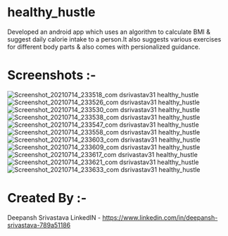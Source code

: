 # healthy_hustle 
Developed an android app which uses an algorithm to calculate BMI & suggest daily calorie intake to a person.It also suggests various exercises for different body parts & also comes with persionalized guidance.

# Screenshots :-
![Screenshot_20210714_233518_com dsrivastav31 healthy_hustle](https://user-images.githubusercontent.com/81907397/125683119-3a9b0a6b-b81e-4b68-997a-3d80dc61d2e1.jpg)
![Screenshot_20210714_233526_com dsrivastav31 healthy_hustle](https://user-images.githubusercontent.com/81907397/125683135-70866e09-f7ef-436a-8d5d-aab47d72a52f.jpg)
![Screenshot_20210714_233530_com dsrivastav31 healthy_hustle](https://user-images.githubusercontent.com/81907397/125683154-1f03693b-7803-4bcd-9874-22bb5fea3e38.jpg)
![Screenshot_20210714_233538_com dsrivastav31 healthy_hustle](https://user-images.githubusercontent.com/81907397/125683182-f7378951-1aa0-4eb0-ba3c-b97f54c94129.jpg)
![Screenshot_20210714_233547_com dsrivastav31 healthy_hustle](https://user-images.githubusercontent.com/81907397/125683194-5daa23df-5864-485d-ac6d-b3faa0ef7125.jpg)
![Screenshot_20210714_233558_com dsrivastav31 healthy_hustle](https://user-images.githubusercontent.com/81907397/125683222-cbeaf263-00a2-41d3-8a85-75c4f3882676.jpg)
![Screenshot_20210714_233603_com dsrivastav31 healthy_hustle](https://user-images.githubusercontent.com/81907397/125683257-4108e30e-4b73-40f8-8b28-ac721d1fcc83.jpg)
![Screenshot_20210714_233609_com dsrivastav31 healthy_hustle](https://user-images.githubusercontent.com/81907397/125683266-44ccf256-db65-4392-ba24-1d596ab73006.jpg)
![Screenshot_20210714_233617_com dsrivastav31 healthy_hustle](https://user-images.githubusercontent.com/81907397/125683270-48d8b1b5-75b2-470c-aae1-c63b23f38e02.jpg)
![Screenshot_20210714_233621_com dsrivastav31 healthy_hustle](https://user-images.githubusercontent.com/81907397/125683286-b301a5e4-5549-49e3-9823-3b919a420c69.jpg)
![Screenshot_20210714_233633_com dsrivastav31 healthy_hustle](https://user-images.githubusercontent.com/81907397/125683295-8127c79f-e467-456c-8a16-72a8aa30b74b.jpg)

# Created By :-
Deepansh Srivastava
LinkedIN - https://www.linkedin.com/in/deepansh-srivastava-789a51186
